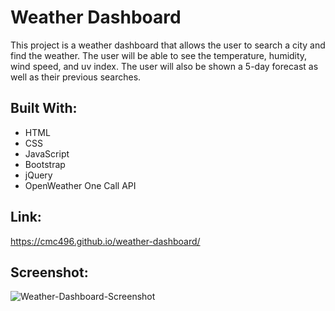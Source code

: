 # Weather Dashboard

This project is a weather dashboard that allows the user to search a city and find the weather.  The user will be able to see the temperature, humidity, wind speed, and uv index. The user will also be shown a 5-day forecast as well as their previous searches.

## Built With:
* HTML
* CSS
* JavaScript
* Bootstrap
* jQuery
* OpenWeather One Call API

## Link:
https://cmc496.github.io/weather-dashboard/

## Screenshot:
![Weather-Dashboard-Screenshot](https://user-images.githubusercontent.com/99096273/180128773-9a82f0c0-4cd3-4f78-a39b-5645b746bad9.png)
